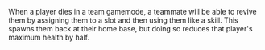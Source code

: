 When a player dies in a team gamemode, a teammate will be able to revive them by assigning them to a slot and then using them like a skill. This spawns them back at their home base, but doing so reduces that player's maximum health by half.
